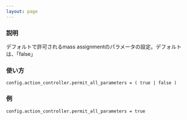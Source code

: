 ```yaml
---
layout: page
---
```

### 説明
デフォルトで許可されるmass assignmentのパラメータの設定。デフォルトは、「false」

### 使い方
    config.action_controller.permit_all_parameters = ( true | false )

### 例
    config.action_controller.permit_all_parameters = true